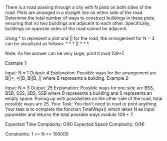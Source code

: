 There is a road passing through a city with N plots on both sides of the road. Plots are arranged in a straight line on either side of the road. Determine the total number of ways to construct buildings in these plots, ensuring that no two buildings are adjacent to each other. Specifically, buildings on opposite sides of the road cannot be adjacent.

Using * to represent a plot and || for the road, the arrangement for N = 3 can be visualized as follows: * * * || * * *.

Note: As the answer can be very large, print it mod 109+7.

Example 1:

Input: N = 1
Output: 4
Explanation: 
Possible ways for the arrangement are B||*, *||B, B||B, *||*
where B represents a building.
Example 2:

Input: N = 3
Output: 25
Explanation: 
Possible ways for one side are BSS, BSB, SSS, SBS,
SSB where B represents a building and S
represents an empty space. Pairing up with 
possibilities on the other side of the road,
total possible ways are 25.
Your Task:
You don't need to read or print anything. Your task is to complete the function TotalWays() which takes N as input parameter and returns the total possible ways modulo 109 + 7.
 

Expected Time Complexity: O(N)
Expected Space Complexity: O(N)
 

Constraints:
1 <= N <= 100000

